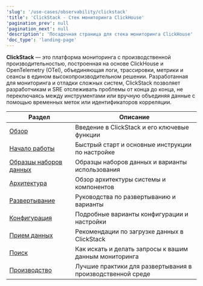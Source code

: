 ```yaml
---
'slug': '/use-cases/observability/clickstack'
'title': 'ClickStack - Стек мониторинга ClickHouse'
'pagination_prev': null
'pagination_next': null
'description': 'Посадочная страница для стека мониторинга ClickHouse'
'doc_type': 'landing-page'
---
```

**ClickStack** — это платформа мониторинга с производственной производительностью, построенная на основе ClickHouse и OpenTelemetry (OTel), объединяющая логи, трассировки, метрики и сеансы в едином высокопроизводительном решении. Разработанная для мониторинга и отладки сложных систем, ClickStack позволяет разработчикам и SRE отслеживать проблемы от конца до конца, не переключаясь между инструментами или вручную объединяя данные с помощью временных меток или идентификаторов корреляции.

| Раздел | Описание |
|--------|----------|
| [Обзор](/use-cases/observability/clickstack/overview) | Введение в ClickStack и его ключевые функции |
| [Начало работы](/use-cases/observability/clickstack/getting-started) | Быстрый старт и основные инструкции по настройке |
| [Образцы наборов данных](/use-cases/observability/clickstack/sample-datasets) | Образцы наборов данных и варианты использования |
| [Архитектура](/use-cases/observability/clickstack/architecture) | Обзор архитектуры системы и компонентов |
| [Развертывание](/use-cases/observability/clickstack/deployment) | Руководства по развертыванию и варианты |
| [Конфигурация](/use-cases/observability/clickstack/config) | Подробные варианты конфигурации и настройки |
| [Прием данных](/use-cases/observability/clickstack/ingesting-data) | Рекомендации по загрузке данных в ClickStack |
| [Поиск](/use-cases/observability/clickstack/search) | Как искать и делать запросы к вашим данным мониторинга |
| [Производство](/use-cases/observability/clickstack/production) | Лучшие практики для развертывания в производственной среде |